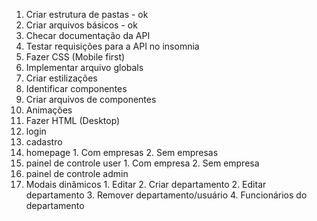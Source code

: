 1. Criar estrutura de pastas - ok
2. Criar arquivos básicos - ok
3. Checar documentação da API
4. Testar requisições para a API no insomnia
5. Fazer CSS (Mobile first)
  1. Implementar arquivo globals
  2. Criar estilizações
  3. Identificar componentes
  4. Criar arquivos de componentes
  6. Animações
6. Fazer HTML (Desktop)
  1. login
  2. cadastro
  3. homepage
    1. Com empresas
    2. Sem empresas
  4. painel de controle user
    1. Com empresa
    2. Sem empresa
  5. painel de controle admin
  6. Modais dinâmicos
    1. Editar
    2. Criar departamento
    2. Editar departamento
    3. Remover departamento/usuário
    4. Funcionários do departamento